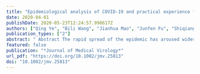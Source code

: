```yaml
---
title: "Epidemiological analysis of COVID‐19 and practical experience from China"
date: 2020-04-01
publishDate: 2020-05-23T12:24:57.998617Z
authors: ["Qing Ye", "Bili Wang", "Jianhua Mao", "Junfen Fu", "Shiqiang Shang", "Qiang Shu", "Ting Zhang"]
publication_types: ["2"]
abstract: " Abstract The rapid spread of the epidemic has aroused widespread concern in the international community. Severe acute respiratory syndrome coronavirus 2 (SARS‐COV‐2) originated from Wuhan's Huanan wholesale seafood market, with bats as the likely original hosts and pangolins as potential intermediate hosts. The current source of the disease is mainly patients infected with SARS‐COV‐2. Patients in the incubation period may also become sources of infection. The virus is mainly transmitted via respiratory droplets and contact, and the population is generally susceptible. The epidemic has progressed through the local outbreak stage and community transmission stage due to exposure at Wuhan's Huanan wholesale seafood market and is now in the stage of large‐scale transmission due to the spread of the epidemic. The basic productive number (R0) at the beginning of the epidemic was 2.2, with an average incubation period of 5.2 days. The proportion of critically ill patients was 23.4%, the mortality rate was lower than those of SARS and Middle East respiratory syndrome, and 96.5% of deaths occurred in Hubei Province, where the outbreak occurred first. Among them, elderly men with underlying diseases had a higher mortality rate. Chinese medical staff have summarized a set of effective strategies and methods in the diagnosis and treatment of this disease that are worthy of reference for their international counterparts. With powerful government intervention and the efforts of Chinese medical staff, China's outbreak has gradually improved. "
featured: false
publication: "*Journal of Medical Virology*"
url_pdf: "https://doi.org/10.1002/jmv.25813"
doi: "10.1002/jmv.25813"
---
```


